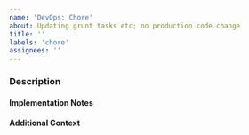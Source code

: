 ```yaml
---
name: 'DevOps: Chore'
about: Updating grunt tasks etc; no production code change
title: ''
labels: 'chore'
assignees: ''
---
```


### Description

<!-- A clear and concise description of the task. -->

#### Implementation Notes

<!-- A clear and concise description of any implementation details to be considered. -->

#### Additional Context

<!-- Add any other context or screenshots here. -->
